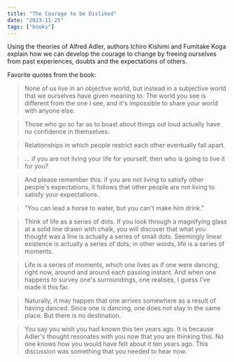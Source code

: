 ```yaml
---
title: "The Courage to be Disliked"
date: "2023-11-25"
tags: ["books"]
---
```


Using the theories of Alfred Adler, authors Ichiro Kishimi and Fumitake Koga explain how we can develop the courage to change by freeing ourselves from past experiences, doubts and the expectations of others.

Favorite quotes from the book:

> None of us live in an objective world, but instead in a subjective world that we ourselves have given meaning to. The world you see is different from the one I see, and it's impossible to share your world with anyone else.

> Those who go so far as to boast about things out loud actually have no confidence in themselves.

> Relationships in which people restrict each other eventually fall apart.

> ... if you are not living your life for yourself, then who is going to live it for you?

> And please remember this: if you are not living to satisfy other people's expectations, it follows that other people are not living to satisfy your expectations.

> "You can lead a horse to water, but you can't make him drink."

> Think of life as a series of dots. If you look through a magnifying glass at a solid line drawn with chalk, you will discover that what you thought was a line is actually a series of small dots. Seemingly linear existence is actually a series of dots; in other words, life is a series of moments.

> Life is a series of moments, which one lives as if one were dancing, right now, around and around each passing instant. And when one happens to survey one's surroundings, one realises, I guess I've made it this far.

> Naturally, it may happen that one arrives somewhere as a result of having danced. Since one is dancing, one does not stay in the same place. But there is no destination.

> You say you wish you had known this ten years ago. It is because Adler's thought resonates with you now that you are thinking this. No one knows how you would have felt about it ten years ago. This discussion was something that you needed to hear now.

